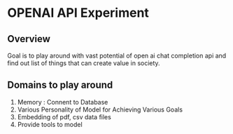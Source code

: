 # OPENAI API Experiment 

## Overview 
Goal is to play around with vast potential of open ai chat completion api and find out list of things that can create value in society.

## Domains to play around 

1. Memory : Connent to Database 
2. Various Personality of Model for Achieving Various Goals
3. Embedding of pdf, csv data files 
3. Provide tools to model 
